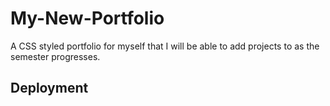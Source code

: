 # My-New-Portfolio

A CSS styled portfolio for myself that I will be able to add projects to as the semester progresses.

## Deployment



